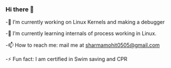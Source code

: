 ### Hi there 👋


-🔭 I’m currently working on Linux Kernels and making a debugger

-🌱 I’m currently learning internals of process working in Linux.

-📫 How to reach me: mail me at sharmamohit0505@gmail.com

-⚡ Fun fact: I am certified in Swim saving and CPR

<!--
**MohitS05/Mohits05** is a ✨ _special_ ✨ repository because its `README.md` (this file) appears on your GitHub profile.

Here are some ideas to get you started:

🔭 I’m currently working on Linux Kernels and making a debugger
🌱 I’m currently learning internals of process working in Linux.
- 👯 I’m looking to collaborate on ...
- 🤔 I’m looking for help with ...
- 💬 Ask me about ...
📫 How to reach me: mail me at sharmamohit0505@gmail.com
- 😄 Pronouns: ...
⚡ Fun fact: I am certified in life saving and CPR
-->
